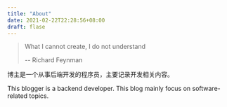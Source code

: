 ```yaml
---
title: "About"
date: 2021-02-22T22:28:56+08:00
draft: flase
---
```


> What I cannot create, I do not understand 
>
> -- Richard Feynman



博主是一个从事后端开发的程序员，主要记录开发相关内容。

This blogger is a backend developer. 
This blog mainly focus on software-related topics.  
